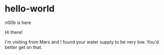 # hello-world
n00b is here

Hi there!

I'm visiting from Mars and I found your water supply to be very low. You'd better get on that.
